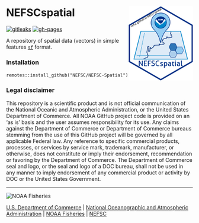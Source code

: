 # NEFSCspatial  <img src="man/figures/logo.png" align="right" height="200" />

[![gitleaks](https://github.com/NEFSC/NEFSC-Spatial/actions/workflows/secretScan.yml/badge.svg)](https://github.com/NEFSC/NEFSC-Spatial/actions/workflows/secretScan.yml) [![gh-pages](https://github.com/NEFSC/NEFSC-Spatial/actions/workflows/pkgdown.yml/badge.svg)](https://github.com/NEFSC/NEFSC-Spatial/actions/workflows/pkgdown.yml)

A repository of spatial data (vectors) in simple features [`sf`](https://r-spatial.github.io/sf/) format.

### Installation

``` 
remotes::install_github("NEFSC/NEFSC-Spatial")
```

### Legal disclaimer

This repository is a scientific product and is not official communication of the National Oceanic and Atmospheric Administration, or the United States Department of Commerce. All NOAA GitHub project code is provided on an ‘as is’ basis and the user assumes responsibility for its use. Any claims against the Department of Commerce or Department of Commerce bureaus stemming from the use of this GitHub project will be governed by all applicable Federal law. Any reference to specific commercial products, processes, or services by service mark, trademark, manufacturer, or otherwise, does not constitute or imply their endorsement, recommendation or favoring by the Department of Commerce. The Department of Commerce seal and logo, or the seal and logo of a DOC bureau, shall not be used in any manner to imply endorsement of any commercial product or activity by DOC or the United States Government.

---

<img src="https://raw.githubusercontent.com/nmfs-fish-tools/nmfspalette/main/man/figures/noaa-fisheries-rgb-2line-horizontal-small.png" width="185" alt="NOAA Fisheries">

[U.S. Department of Commerce](https://www.commerce.gov/) | [National Oceanographic and Atmospheric Administration](https://www.noaa.gov) | [NOAA Fisheries](https://www.fisheries.noaa.gov/) | [NEFSC](https://www.fisheries.noaa.gov/about/northeast-fisheries-science-center)
